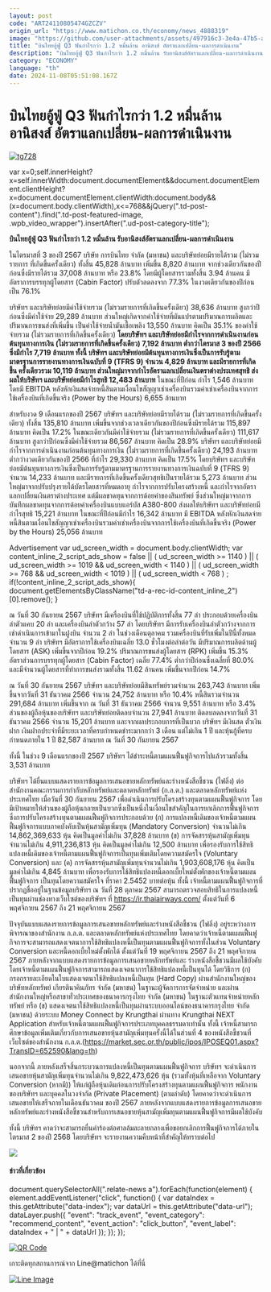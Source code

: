 ```yaml
---
layout: post
code: "ART24110805474GZCZV"
origin_url: "https://www.matichon.co.th/economy/news_4888319"
image: "https://github.com/user-attachments/assets/497916c3-3e4a-47b5-a84c-3fb977cadea7"
title: "บินไทยอู้ฟู่ Q3 ฟันกำไรกว่า 1.2 หมื่นล้าน อานิสงส์ อัตราแลกเปลี่ยน-ผลการดำเนินงาน"
description: "บินไทยอู้ฟู่ Q3 ฟันกำไรกว่า 1.2 หมื่นล้าน รับอานิสงส์อัตราแลกเปลี่ยน-ผลการดำเนินงาน "
category: "ECONOMY"
language: "th"
date: 2024-11-08T05:51:08.167Z
---
```


# บินไทยอู้ฟู่ Q3 ฟันกำไรกว่า 1.2 หมื่นล้าน อานิสงส์ อัตราแลกเปลี่ยน-ผลการดำเนินงาน

[![](https://www.matichon.co.th/wp-content/uploads/2024/11/tg728-1.jpg "tg728")](https://www.matichon.co.th/wp-content/uploads/2024/11/tg728-1.jpg)

var x=0;self.innerHeight?x=self.innerWidth:document.documentElement&&document.documentElement.clientHeight?x=document.documentElement.clientWidth:document.body&&(x=document.body.clientWidth),x<=768&&jQuery(".td-post-content").find(".td-post-featured-image, .wpb\_video\_wrapper").insertAfter(".ud-post-category-title");

**บินไทยอู้ฟู่ Q3 ฟันกำไรกว่า 1.2 หมื่นล้าน รับอานิสงส์อัตราแลกเปลี่ยน-ผลการดำเนินงาน** 

ในไตรมาสที่ 3 ของปี 2567 บริษัท การบินไทย จำกัด (มหาชน) และบริษัทย่อยมีรายได้รวม (ไม่รวมรายการ ที่เกิดขึ้นครั้งเดียว) ทั้งสิ้น 45,828 ล้านบาท เพิ่มขึ้น 8,820 ล้านบาท จากช่วงเดียวกันของปีก่อนซึ่งมีรายได้รวม 37,008 ล้านบาท หรือ 23.8% โดยมีผู้โดยสารรวมทั้งสิ้น 3.94 ล้านคน มีอัตราการบรรทุกผู้โดยสาร (Cabin Factor) ปรับตัวลดลงจาก 77.3% ในงวดเดียวกันของปีก่อนเป็น 76.1%

บริษัทฯ และบริษัทย่อยมีค่าใช้จ่ายรวม (ไม่รวมรายการที่เกิดขึ้นครั้งเดียว) 38,636 ล้านบาท สูงกว่าปีก่อนซึ่งมีค่าใช้จ่าย 29,289 ล้านบาท ส่วนใหญ่เกิดจากค่าใช้จ่ายที่ผันแปรตามปริมาณการผลิตและปริมาณการขนส่งที่เพิ่มขึ้น เป็นค่าใช้จ่ายน้ำมันเชื้อเพลิง 13,550 ล้านบาท คิดเป็น 35.1% ของค่าใช้จ่ายรวม (ไม่รวมรายการที่เกิดขึ้นครั้งเดียว) **โดยบริษัทฯ และบริษัทย่อยมีกำไรจากการดำเนินงานก่อนต้นทุนทางการเงิน (ไม่รวมรายการที่เกิดขึ้นครั้งเดียว) 7,192 ล้านบาท ต่ำกว่าไตรมาส 3 ของปี 2566 ซึ่งมีกำไร 7,719 ล้านบาท ทั้งนี้ บริษัทฯ และบริษัทย่อยมีต้นทุนทางการเงินซึ่งเป็นการรับรู้ตามมาตรฐานการรายงานทางการเงินฉบับที่ 9 (TFRS 9) จำนวน 4,829 ล้านบาท และมีรายการที่เกิดขึ้น ครั้งเดียวรวม 10,119 ล้านบาท ส่วนใหญ่มาจากกำไรอัตราแลกเปลี่ยนเงินตราต่างประเทศสุทธิ ส่งผลให้บริษัทฯ และบริษัทย่อยมีกำไรสุทธิ 12,483 ล้านบาท** ในขณะที่ปีก่อน กำไร 1,546 ล้านบาท โดยมี EBITDA หลังหักเงินสดจ่ายหนี้สินตามเงื่อนไขสัญญาเช่าเครื่องบินรวมค่าเช่าเครื่องบินจากการใช้เครื่องบินที่เกิดขึ้นจริง (Power by the Hours) 6,655 ล้านบาท

สำหรับงวด 9 เดือนแรกของปี 2567 บริษัทฯ และบริษัทย่อยมีรายได้รวม (ไม่รวมรายการที่เกิดขึ้นครั้งเดียว) ทั้งสิ้น 135,810 ล้านบาท เพิ่มขึ้นจากช่วงเวลาเดียวกันของปีก่อนซึ่งมีรายได้รวม 115,897 ล้านบาท คิดเป็น 17.2% ในขณะเดียวกันมีค่าใช้จ่ายรวม (ไม่รวมรายการที่เกิดขึ้นครั้งเดียว) 111,617 ล้านบาท สูงกว่าปีก่อนซึ่งมีค่าใช้จ่ายรวม 86,567 ล้านบาท คิดเป็น 28.9% บริษัทฯ และบริษัทย่อยมีกำไรจากการดำเนินงานก่อนต้นทุนทางการเงิน (ไม่รวมรายการที่เกิดขึ้นครั้งเดียว) 24,193 ล้านบาท ต่ำกว่างวดเดียวกันของปี 2566 ที่กำไร 29,330 ล้านบาท คิดเป็น 17.5% โดยบริษัทฯ และบริษัทย่อยมีต้นทุนทางการเงินซึ่งเป็นการรับรู้ตามมาตรฐานการรายงานทางการเงินฉบับที่ 9 (TFRS 9) จำนวน 14,233 ล้านบาท และมีรายการที่เกิดขึ้นครั้งเดียวสุทธิเป็นรายได้รวม 5,273 ล้านบาท ส่วนใหญ่มาจากปรับปรุงรายได้บัตรโดยสารที่หมดอายุ กำไรจากการปรับโครงสร้างหนี้ และกำไรจากอัตราแลกเปลี่ยนเงินตราต่างประเทศ แต่มีผลขาดทุนจากการด้อยค่าของสินทรัพย์ ซึ่งส่วนใหญ่มาจากการบันทึกผลขาดทุนจากการด้อยค่าเครื่องบินแบบแอร์บัส A380-800 ส่งผลให้บริษัทฯ และบริษัทย่อยมีกำไรสุทธิ 15,221 ล้านบาท ในขณะที่ปีก่อนมีกำไร 16,342 ล้านบาท มี EBITDA หลังหักเงินสดจ่ายหนี้สินตามเงื่อนไขสัญญาเช่าเครื่องบินรวมค่าเช่าเครื่องบินจากการใช้เครื่องบินที่เกิดขึ้นจริง (Power by the Hours) 25,056 ล้านบาท

Advertisement var ud\_screen\_width = document.body.clientWidth; var content\_inline\_2\_script\_ads\_show = false || ( ud\_screen\_width >= 1140 ) || ( ud\_screen\_width >= 1019 && ud\_screen\_width < 1140 ) || ( ud\_screen\_width >= 768 && ud\_screen\_width < 1019 ) || ( ud\_screen\_width < 768 ) ; if(!content\_inline\_2\_script\_ads\_show){ document.getElementsByClassName("td-a-rec-id-content\_inline\_2")\[0\].remove(); }

ณ วันที่ 30 กันยายน 2567 บริษัทฯ มีเครื่องบินที่ใช้ปฏิบัติการทั้งสิ้น 77 ลำ ประกอบด้วยเครื่องบินลำตัวแคบ 20 ลำ และเครื่องบินลำตัวกว้าง 57 ลำ โดยบริษัทฯ มีการรับเครื่องบินลำตัวกว้างจากการเช่าดำเนินการเข้ามาในฝูงบิน จำนวน 2 ลำ ในช่วงเดือนตุลาคม รวมเครื่องบินที่รับเพิ่มในปีนี้ทั้งหมดจำนวน 9 ลำ บริษัทฯ มีอัตราการใช้เครื่องบินเฉลี่ย 13.0 ชั่วโมงต่อลำต่อวัน มีปริมาณการผลิตด้านผู้โดยสาร (ASK) เพิ่มขึ้นจากปีก่อน 19.2% ปริมาณการขนส่งผู้โดยสาร (RPK) เพิ่มขึ้น 15.3% อัตราส่วนการบรรทุกผู้โดยสาร (Cabin Factor) เฉลี่ย 77.4% ต่ำกว่าปีก่อนซึ่งเฉลี่ยที่ 80.0% และมีจำนวนผู้โดยสารที่ทำการขนส่งรวมทั้งสิ้น 11.62 ล้านคน เพิ่มขึ้นจากปีก่อน 14.7%

ณ วันที่ 30 กันยายน 2567 บริษัทฯ และบริษัทย่อยมีสินทรัพย์รวมจำนวน 263,743 ล้านบาท เพิ่มขึ้นจากวันที่ 31 ธันวาคม 2566 จำนวน 24,752 ล้านบาท หรือ 10.4% หนี้สินรวมจำนวน 291,684 ล้านบาท เพิ่มขึ้นจาก ณ วันที่ 31 ธันวาคม 2566 จำนวน 9,551 ล้านบาท หรือ 3.4% ส่วนของผู้ถือหุ้นของบริษัทฯ และบริษัทย่อยติดลบจำนวน 27,941 ล้านบาท ติดลบลดลงจากวันที่ 31 ธันวาคม 2566 จำนวน 15,201 ล้านบาท และจากผลประกอบการที่เป็นบวก บริษัทฯ มีเงินสด ตั๋วเงินฝาก เงินฝากประจำที่มีระยะเวลาที่ครบกำหนดชำระมากกว่า 3 เดือน แต่ไม่เกิน 1 ปี และหุ้นกู้ที่ครบกำหนดภายใน 1 ปี 82,587 ล้านบาท ณ วันที่ 30 กันยายน 2567

ทั้งนี้ ในช่วง 9 เดือนแรกของปี 2567 บริษัทฯ ได้ชำระหนี้ตามแผนฟื้นฟูกิจการไปแล้วรวมทั้งสิ้น 3,531 ล้านบาท

บริษัทฯ ได้ยื่นแบบแสดงรายการข้อมูลการเสนอขายหลักทรัพย์และร่างหนังสือชี้ชวน (ไฟลิ่ง) ต่อสำนักงานคณะกรรมการกำกับหลักทรัพย์และตลาดหลักทรัพย์ (ก.ล.ต.) และตลาดหลักทรัพย์แห่งประเทศไทย เมื่อวันที่ 30 กันยายน 2567 เพื่อดำเนินการปรับโครงสร้างทุนตามแผนฟื้นฟูกิจการ โดยมีเป้าหมายให้ส่วนของผู้ถือหุ้นกลายเป็นบวกซึ่งเป็นหนึ่งในเงื่อนไขสำคัญในการยกเลิกการฟื้นฟูกิจการ ซึ่งการปรับโครงสร้างทุนตามแผนฟื้นฟูกิจการประกอบด้วย (ก) การแปลงหนี้เดิมของเจ้าหนี้ตามแผนฟื้นฟูกิจการแบบภาคบังคับเป็นหุ้นสามัญเพิ่มทุน (Mandatory Conversion) จำนวนไม่เกิน 14,862,369,633 หุ้น คิดเป็นมูลค่าไม่เกิน 37,828 ล้านบาท (ข) การจัดสรรหุ้นสามัญเพิ่มทุนจำนวนไม่เกิน 4,911,236,813 หุ้น คิดเป็นมูลค่าไม่เกิน 12,500 ล้านบาท เพื่อรองรับการใช้สิทธิแปลงหนี้เดิมของเจ้าหนี้ตามแผนฟื้นฟูกิจการเป็นทุนเพิ่มเติมโดยความสมัครใจ (Voluntary Conversion) และ (ค) การจัดสรรหุ้นสามัญเพิ่มทุนจำนวนไม่เกิน 1,903,608,176 หุ้น คิดเป็นมูลค่าไม่เกิน 4,845 ล้านบาท เพื่อรองรับการใช้สิทธิแปลงหนี้ดอกเบี้ยใหม่ตั้งพักของเจ้าหนี้ตามแผนฟื้นฟูกิจการ เป็นทุนโดยความสมัครใจ ที่ราคา 2.5452 บาทต่อหุ้น ทั้งนี้ เจ้าหนี้ตามแผนฟื้นฟูกิจการที่ปรากฏชื่ออยู่ในฐานข้อมูลบริษัทฯ ณ วันที่ 28 ตุลาคม 2567 สามารถตรวจสอบสิทธิในการแปลงหนี้เป็นทุนผ่านช่องทางเว็บไซต์ของบริษัทฯ ที่ https://ir.thaiairways.com/ ตั้งแต่วันที่ 6 พฤศจิกายน 2567 ถึง 21 พฤศจิกายน 2567

ปัจจุบันแบบแสดงรายการข้อมูลการเสนอขายหลักทรัพย์และร่างหนังสือชี้ชวน (ไฟลิ่ง) อยู่ระหว่างการพิจารณาของสำนักงาน ก.ล.ต. และตลาดหลักทรัพย์แห่งประเทศไทย โดยคาดว่าเจ้าหนี้ตามแผนฟื้นฟูกิจการจะสามารถแสดงเจตนาการใช้สิทธิแปลงหนี้เป็นทุนตามแผนฟื้นฟูกิจการทั้งในส่วน Voluntary Conversion และหนี้ดอกเบี้ยใหม่ตั้งพักได้ ตั้งแต่วันที่ 19 พฤศจิกายน 2567 ถึง 21 พฤศจิกายน 2567 ภายหลังจากแบบแสดงรายการข้อมูลการเสนอขายหลักทรัพย์และ ร่างหนังสือชี้ชวนมีผลใช้บังคับ โดยเจ้าหนี้ตามแผนฟื้นฟูกิจการสามารถแสดงเจตนาการใช้สิทธิแปลงหนี้เป็นทุนได้ โดยวิธีการ (ก) กรอกรายละเอียดในใบแสดงเจตนาใช้สิทธิแปลงหนี้เป็นทุน (Hard Copy) ผ่านสำนักงานใหญ่ของ บริษัทหลักทรัพย์ เกียรตินาคินภัทร จำกัด (มหาชน) ในฐานะผู้จัดการการจัดจำหน่าย และผ่านสำนักงานใหญ่หรือสาขาทั่วประเทศของธนาคารกรุงไทย จำกัด (มหาชน) ในฐานะตัวแทนจำหน่ายหลักทรัพย์ หรือ (ข) แสดงเจตนาใช้สิทธิแปลงหนี้เป็นทุนผ่านระบบออนไลน์ของธนาคารกรุงไทย จำกัด (มหาชน) ด้วยระบบ Money Connect by Krungthai ผ่านทาง Krungthai NEXT Application สำหรับเจ้าหนี้ตามแผนฟื้นฟูกิจการประเภทบุคคลธรรมดาเท่านั้น ทั้งนี้ เจ้าหนี้สามารถศึกษาข้อมูลเพิ่มเติมเกี่ยวกับการเสนอขายหุ้นสามัญเพิ่มทุนครั้งนี้ได้ในส่วนที่ 4 ของหนังสือชี้ชวนที่เว็บไซต์ของสำนักงาน ก.ล.ต.(https://market.sec.or.th/public/ipos/IPOSEQ01.aspx?TransID=652590&lang=th)

นอกจากนี้ ภายหลังเสร็จสิ้นกระบวนการแปลงหนี้เป็นทุนตามแผนฟื้นฟูกิจการ บริษัทฯ จะดำเนินการเสนอขายหุ้นสามัญเพิ่มทุนจำนวนไม่เกิน 9,822,473,626 หุ้น (รวมทั้งหุ้นที่เหลือจาก Voluntary Conversion (หากมี)) ให้แก่ผู้ถือหุ้นเดิมก่อนการปรับโครงสร้างทุนตามแผนฟื้นฟูกิจการ พนักงานของบริษัทฯ และบุคคลในวงจำกัด (Private Placement) (ตามลำดับ) โดยคาดว่าจะดำเนินการเสนอขายให้เสร็จภายในเดือนธันวาคม ของปี 2567 ภายหลังจากแบบแสดงรายการข้อมูลการเสนอขายหลักทรัพย์และร่างหนังสือชี้ชวนสำหรับการเสนอขายหุ้นสามัญเพิ่มทุนตามแผนฟื้นฟูกิจการมีผลใช้บังคับ

ทั้งนี้ บริษัทฯ คาดว่าจะสามารถยื่นคำร้องต่อศาลล้มละลายกลางเพื่อขอยกเลิกการฟื้นฟูกิจการได้ภายในไตรมาส 2 ของปี 2568 โดยบริษัทฯ จะรายงานความคืบหน้าที่สำคัญให้ทราบต่อไป

![](https://www.matichon.co.th/wp-content/uploads/2024/11/การบินไทย.png)

#### ข่าวที่เกี่ยวข้อง

document.querySelectorAll(".relate-news a").forEach(function(element) { element.addEventListener("click", function() { var dataIndex = this.getAttribute("data-index"); var dataUrl = this.getAttribute("data-url"); dataLayer.push({ "event": "track\_event", "event\_category": "recommend\_content", "event\_action": "click\_button", "event\_label": dataIndex + " | " + dataUrl }); }); });

[![QR Code](https://www.matichon.co.th/wp-content/uploads/2023/07/wob1371z.jpg)](https://lin.ee/ht0nDxX)

เกาะติดทุกสถานการณ์จาก Line@matichon ได้ที่นี่

[![Line Image](https://www.matichon.co.th/wp-content/uploads/2023/07/th.png)](https://lin.ee/ht0nDxX)